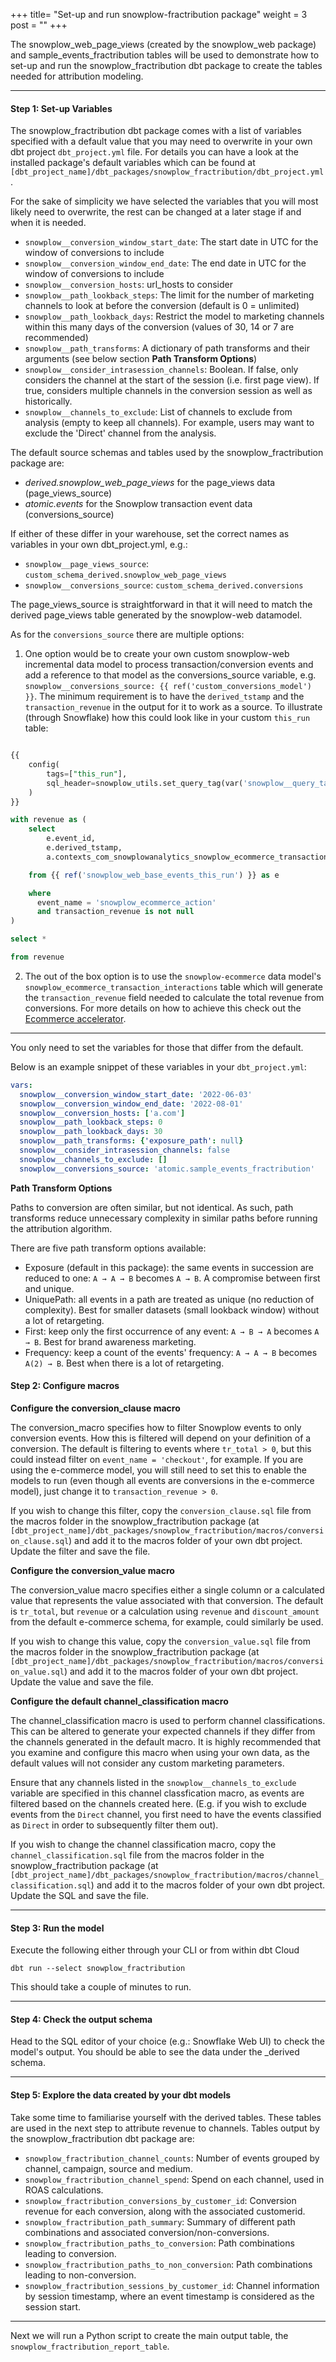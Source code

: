+++
title= "Set-up and run snowplow-fractribution package"
weight = 3
post = ""
+++

The snowplow_web_page_views (created by the snowplow_web package) and sample_events_fractribution tables will be used to demonstrate how to set-up and run the snowplow_fractribution dbt package to create the tables needed for attribution modeling.

***

#### **Step 1:** Set-up Variables

The snowplow_fractribution dbt package comes with a list of variables specified with a default value that you may need to overwrite in your own dbt project `dbt_project.yml` file. For details you can have a look at the installed package's default variables which can be found at `[dbt_project_name]/dbt_packages/snowplow_fractribution/dbt_project.yml`.

For the sake of simplicity we have selected the variables that you will most likely need to overwrite, the rest can be changed at a later stage if and when it is needed.

- `snowplow__conversion_window_start_date`: The start date in UTC for the window of conversions to include
- `snowplow__conversion_window_end_date`: The end date in UTC for the window of conversions to include
- `snowplow__conversion_hosts`: url_hosts to consider
- `snowplow__path_lookback_steps`: The limit for the number of marketing channels to look at before the conversion (default is 0 = unlimited)
- `snowplow__path_lookback_days`: Restrict the model to marketing channels within this many days of the conversion (values of 30, 14 or 7 are recommended)
- `snowplow__path_transforms`: A dictionary of path transforms and their arguments (see below section **Path Transform Options**)
- `snowplow__consider_intrasession_channels`: Boolean. If false, only considers the channel at the start of the session (i.e. first page view). If true, considers multiple channels in the conversion session as well as historically.
- `snowplow__channels_to_exclude`: List of channels to exclude from analysis (empty to keep all channels). For example, users may want to exclude the 'Direct' channel from the analysis.

The default source schemas and tables used by the snowplow_fractribution package are:
- *derived.snowplow_web_page_views* for the page_views data (page_views_source)
- *atomic.events* for the Snowplow transaction event data (conversions_source)

If either of these differ in your warehouse, set the correct names as variables in your own dbt_project.yml, e.g.:
-  `snowplow__page_views_source`: `custom_schema_derived.snowplow_web_page_views`
-  `snowplow__conversions_source`: `custom_schema_derived.conversions`

The page_views_source is straightforward in that it will need to match the derived page_views table generated by the snowplow-web datamodel.

As for the `conversions_source` there are multiple options:

1. One option would be to create your own custom snowplow-web incremental data model to process transaction/conversion events and add a reference to that model as the conversions_source variable, e.g. `snowplow__conversions_source: {{ ref('custom_conversions_model') }}`. The minimum requirement is to have the `derived_tstamp` and the `transaction_revenue` in the output for it to work as a source. To illustrate (through Snowflake) how this could look like in your custom `this_run` table:

```sql

{{
    config(
        tags=["this_run"],
        sql_header=snowplow_utils.set_query_tag(var('snowplow__query_tag', 'snowplow_dbt')),
    )
}}

with revenue as (
    select
        e.event_id,
        e.derived_tstamp,
        a.contexts_com_snowplowanalytics_snowplow_ecommerce_transaction_1[0]:revenue::decimal(7,2) as transaction_revenue

    from {{ ref('snowplow_web_base_events_this_run') }} as e

    where
      event_name = 'snowplow_ecommerce_action'
      and transaction_revenue is not null
)

select *

from revenue

```


2. The out of the box option is to use the `snowplow-ecommerce` data model's `snowplow_ecommerce_transaction_interactions` table which will generate the `transaction_revenue` field needed to calculate the total revenue from conversions. For more details on how to achieve this check out the [Ecommerce accelerator](https://docs.snowplow.io/accelerators/ecommerce).

***

You only need to set the variables for those that differ from the default.

Below is an example snippet of these variables in your `dbt_project.yml`:

```yml
vars:
  snowplow__conversion_window_start_date: '2022-06-03'
  snowplow__conversion_window_end_date: '2022-08-01'
  snowplow__conversion_hosts: ['a.com']
  snowplow__path_lookback_steps: 0
  snowplow__path_lookback_days: 30
  snowplow__path_transforms: {'exposure_path': null}
  snowplow__consider_intrasession_channels: false
  snowplow__channels_to_exclude: []
  snowplow__conversions_source: 'atomic.sample_events_fractribution'
```

**Path Transform Options**

Paths to conversion are often similar, but not identical. As such, path transforms reduce unnecessary complexity in similar paths before running the attribution algorithm.

There are five path transform options available:
- Exposure (default in this package): the same events in succession are reduced to one: `A → A → B` becomes `A → B`. A compromise between first and unique.
- UniquePath: all events in a path are treated as unique (no reduction of complexity). Best for smaller datasets (small lookback window) without a lot of retargeting.
- First: keep only the first occurrence of any event: `A → B → A` becomes `A → B`. Best for brand awareness marketing.
- Frequency: keep a count of the events' frequency: `A → A → B` becomes `A(2) → B`. Best when there is a lot of retargeting.


#### **Step 2:** Configure macros

**Configure the conversion_clause macro**

The conversion_macro specifies how to filter Snowplow events to only conversion events. How this is filtered will depend on your definition of a conversion. The default is filtering to events where `tr_total > 0`, but this could instead filter on `event_name = 'checkout'`, for example. If you are using the e-commerce model, you will still need to set this to enable the models to run (even though all events are conversions in the e-commerce model), just change it to `transaction_revenue > 0`.

If you wish to change this filter, copy the `conversion_clause.sql` file from the macros folder in the snowplow_fractribution package (at `[dbt_project_name]/dbt_packages/snowplow_fractribution/macros/conversion_clause.sql`) and add it to the macros folder of your own dbt project. Update the filter and save the file.


**Configure the conversion_value macro**

The conversion_value macro specifies either a single column or a calculated value that represents the value associated with that conversion. The default is `tr_total`, but `revenue` or a calculation using `revenue` and `discount_amount` from the default e-commerce schema, for example, could similarly be used.

If you wish to change this value, copy the `conversion_value.sql` file from the macros folder in the snowplow_fractribution package (at `[dbt_project_name]/dbt_packages/snowplow_fractribution/macros/conversion_value.sql`) and add it to the macros folder of your own dbt project. Update the value and save the file.

**Configure the default channel_classification macro**

The channel_classification macro is used to perform channel classifications. This can be altered to generate your expected channels if they differ from the channels generated in the default macro. It is highly recommended that you examine and configure this macro when using your own data, as the default values will not consider any custom marketing parameters.

Ensure that any channels listed in the `snowplow__channels_to_exclude` variable are specified in this channel classfication macro, as events are filtered based on the channels created here. (E.g. if you wish to exclude events from the `Direct` channel, you first need to have the events classified as `Direct` in order to subsequently filter them out).

If you wish to change the channel classification macro, copy the `channel_classification.sql` file from the macros folder in the snowplow_fractribution package (at `[dbt_project_name]/dbt_packages/snowplow_fractribution/macros/channel_classification.sql`) and add it to the macros folder of your own dbt project. Update the SQL and save the file.

***

#### **Step 3:** Run the model

Execute the following either through your CLI or from within dbt Cloud

```
dbt run --select snowplow_fractribution
```

This should take a couple of minutes to run.

***

#### **Step 4:** Check the output schema
Head to the SQL editor of your choice (e.g.: Snowflake Web UI) to check the model's output. You should be able to see the data under the _derived schema.

***

#### **Step 5:** Explore the data created by your dbt models

Take some time to familiarise yourself with the derived tables. These tables are used in the next step to attribute revenue to channels. Tables output by the snowplow_fractribution dbt package are:

- `snowplow_fractribution_channel_counts`: Number of events grouped by channel, campaign, source and medium.
- `snowplow_fractribution_channel_spend`: Spend on each channel, used in ROAS calculations.
- `snowplow_fractribution_conversions_by_customer_id`: Conversion revenue for each conversion, along with the associated customerid.
- `snowplow_fractribution_path_summary`: Summary of different path combinations and associated conversion/non-conversions.
- `snowplow_fractribution_paths_to_conversion`: Path combinations leading to conversion.
- `snowplow_fractribution_paths_to_non_conversion`: Path combinations leading to non-conversion.
- `snowplow_fractribution_sessions_by_customer_id`: Channel information by session timestamp, where an event timestamp is considered as the session start.

***

Next we will run a Python script to create the main output table, the `snowplow_fractribution_report_table`.
